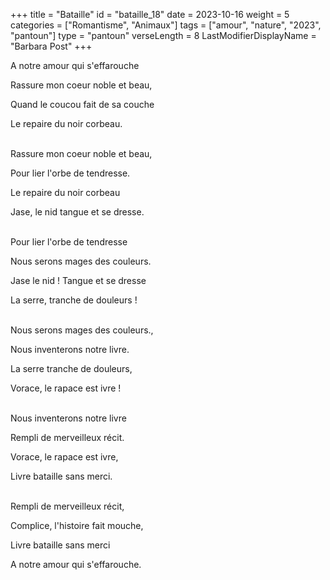 +++
title = "Bataille"
id = "bataille_18"
date = 2023-10-16
weight = 5
categories = ["Romantisme", "Animaux"]
tags = ["amour", "nature", "2023", "pantoun"]
type = "pantoun"
verseLength = 8
LastModifierDisplayName = "Barbara Post"
+++

A notre amour qui s'effarouche

Rassure mon coeur noble et beau,

Quand le coucou fait de sa couche

Le repaire du noir corbeau.

 \
Rassure mon coeur noble et beau,

Pour lier l'orbe de tendresse.

Le repaire du noir corbeau

Jase, le nid tangue et se dresse.

 \
Pour lier l'orbe de tendresse

Nous serons mages des couleurs.

Jase le nid ! Tangue et se dresse

La serre, tranche de douleurs !

 \
Nous serons mages des couleurs.,

Nous inventerons notre livre.

La serre tranche de douleurs,

Vorace, le rapace est ivre !

 \
Nous inventerons notre livre

Rempli de merveilleux récit.

Vorace, le rapace est ivre,

Livre bataille sans merci.

 \
Rempli de merveilleux récit,

Complice, l'histoire fait mouche,

Livre bataille sans merci

A notre amour qui s'effarouche.
